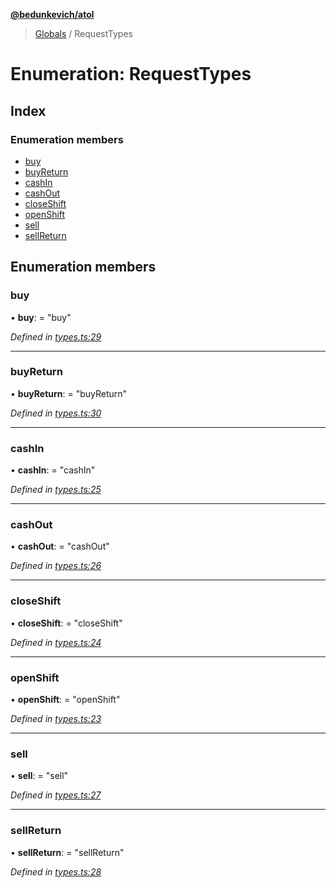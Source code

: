 **[@bedunkevich/atol](../README.md)**

> [Globals](../README.md) / RequestTypes

# Enumeration: RequestTypes

## Index

### Enumeration members

* [buy](requesttypes.md#buy)
* [buyReturn](requesttypes.md#buyreturn)
* [cashIn](requesttypes.md#cashin)
* [cashOut](requesttypes.md#cashout)
* [closeShift](requesttypes.md#closeshift)
* [openShift](requesttypes.md#openshift)
* [sell](requesttypes.md#sell)
* [sellReturn](requesttypes.md#sellreturn)

## Enumeration members

### buy

•  **buy**:  = "buy"

*Defined in [types.ts:29](https://github.com/Bedunkevich/atol/blob/71851c7/src/types.ts#L29)*

___

### buyReturn

•  **buyReturn**:  = "buyReturn"

*Defined in [types.ts:30](https://github.com/Bedunkevich/atol/blob/71851c7/src/types.ts#L30)*

___

### cashIn

•  **cashIn**:  = "cashIn"

*Defined in [types.ts:25](https://github.com/Bedunkevich/atol/blob/71851c7/src/types.ts#L25)*

___

### cashOut

•  **cashOut**:  = "cashOut"

*Defined in [types.ts:26](https://github.com/Bedunkevich/atol/blob/71851c7/src/types.ts#L26)*

___

### closeShift

•  **closeShift**:  = "closeShift"

*Defined in [types.ts:24](https://github.com/Bedunkevich/atol/blob/71851c7/src/types.ts#L24)*

___

### openShift

•  **openShift**:  = "openShift"

*Defined in [types.ts:23](https://github.com/Bedunkevich/atol/blob/71851c7/src/types.ts#L23)*

___

### sell

•  **sell**:  = "sell"

*Defined in [types.ts:27](https://github.com/Bedunkevich/atol/blob/71851c7/src/types.ts#L27)*

___

### sellReturn

•  **sellReturn**:  = "sellReturn"

*Defined in [types.ts:28](https://github.com/Bedunkevich/atol/blob/71851c7/src/types.ts#L28)*
